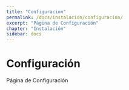 ```yaml
---
title: "Configuracion"
permalink: /docs/instalacion/configuracion/
excerpt: "Página de Configuración"
chapter: "Instalación"
sidebar: docs
---
```


# Configuración

Página de Configuración
